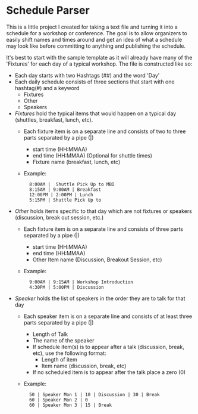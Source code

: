 Schedule Parser
==============

This is a little project I created for taking a text file and turning it into a schedule for a workshop or conference.  The goal is to allow organizers to easily shift names and times around and get an idea of what a schedule may look like before committing to anything and publishing the schedule.

It's best to start with the sample template as it will already have many of the 'Fixtures' for each day of a typical workshop. The file is constructed like so:

- Each day starts with two Hashtags (##) and the word 'Day'
- Each daily schedule consists of three sections that start with one hashtag(#) and a keyword
    - Fixtures
    - Other
    - Speakers
- *Fixtures*  hold the typical items that would happen on a typical day (shuttles, breakfast, lunch, etc).
    - Each fixture item is on a separate line and consists of two to three parts separated by a pipe (|)
        - start time (HH:MMAA)
        - end time (HH:MMAA) (Optional for shuttle times)
        - Fixture name (breakfast, lunch, etc)
    - Example:
    
            8:00AM |  Shuttle Pick Up to MBI
            8:15AM | 9:00AM | Breakfast
            12:00PM | 2:00PM | Lunch
            5:15PM | Shuttle Pick Up to

- *Other* holds items specific to that day which are not fixtures or speakers (discussion, break out session, etc.)
    - Each fixture item is on a separate line and consists of three parts separated by a pipe (|)
        - start time (HH:MMAA)
        - end time (HH:MMAA) 
        - Other Item name (Discussion, Breakout Session, etc)
    - Example:
    
            9:00AM | 9:15AM | Workshop Introduction
            4:30PM | 5:00PM | Discussion
            
- *Speaker* holds the list of speakers in the order they are to talk for that day
    - Each speaker item is on a separate line and consists of at least three parts separated by a pipe (|)
        - Length of Talk
        - The name of the speaker
        - If schedule item(s) is to appear after a talk (discussion, break, etc), use the following format:
             - Length of item
             - Item name (discussion, break, etc)
        - If no scheduled item is to appear after the talk place a zero (0)
    - Example: 
    
            50 | Speaker Mon 1 | 10 | Discussion | 30 | Break
            60 | Speaker Mon 2 | 0
            60 | Speaker Mon 3 | 15 | Break